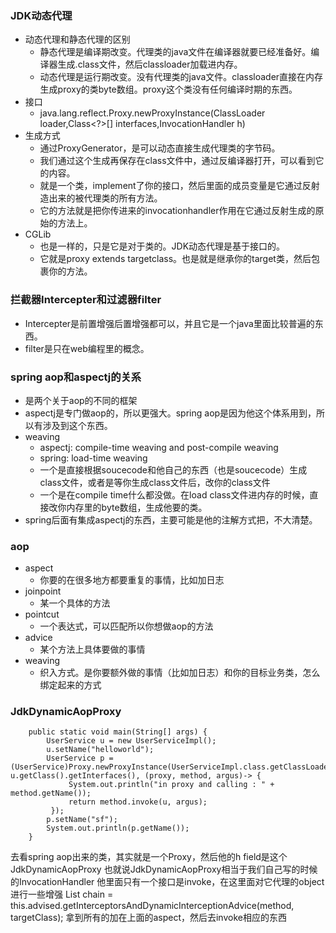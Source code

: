 ### JDK动态代理
* 动态代理和静态代理的区别
    * 静态代理是编译期改变。代理类的java文件在编译器就要已经准备好。编译器生成.class文件，然后classloader加载进内存。
    * 动态代理是运行期改变。没有代理类的java文件。classloader直接在内存生成proxy的类byte数组。proxy这个类没有任何编译时期的东西。
* 接口
    * java.lang.reflect.Proxy.newProxyInstance(ClassLoader loader,Class<?>[] interfaces,InvocationHandler h)
* 生成方式
    * 通过ProxyGenerator，是可以动态直接生成代理类的字节码。
    * 我们通过这个生成再保存在class文件中，通过反编译器打开，可以看到它的内容。
    * 就是一个类，implement了你的接口，然后里面的成员变量是它通过反射造出来的被代理类的所有方法。
    * 它的方法就是把你传进来的invocationhandler作用在它通过反射生成的原始的方法上。
* CGLib
    * 也是一样的，只是它是对于类的。JDK动态代理是基于接口的。
    * 它就是proxy extends targetclass。也是就是继承你的target类，然后包裹你的方法。
    
    
    

### 拦截器Intercepter和过滤器filter
* Intercepter是前置增强后置增强都可以，并且它是一个java里面比较普遍的东西。
* filter是只在web编程里的概念。

### spring aop和aspectj的关系
* 是两个关于aop的不同的框架
* aspectj是专门做aop的，所以更强大。spring aop是因为他这个体系用到，所以有涉及到这个东西。
* weaving
    * aspectj: compile-time weaving and post-compile weaving
    * spring: load-time weaving
    * 一个是直接根据soucecode和他自己的东西（也是soucecode）生成class文件，或者是等你生成class文件后，改你的class文件
    * 一个是在compile time什么都没做。在load class文件进内存的时候，直接改你内存里的byte数组，生成他要的类。
* spring后面有集成aspectj的东西，主要可能是他的注解方式把，不大清楚。

### aop
* aspect
    * 你要的在很多地方都要重复的事情，比如加日志
* joinpoint
    * 某一个具体的方法
* pointcut
    * 一个表达式，可以匹配所以你想做aop的方法
* advice
    * 某个方法上具体要做的事情
* weaving
    * 织入方式。是你要额外做的事情（比如加日志）和你的目标业务类，怎么绑定起来的方式

### JdkDynamicAopProxy
```
    public static void main(String[] args) {
        UserService u = new UserServiceImpl();
        u.setName("helloworld");
        UserService p = (UserService)Proxy.newProxyInstance(UserServiceImpl.class.getClassLoader(), u.getClass().getInterfaces(), (proxy, method, argus)-> {
             System.out.println("in proxy and calling : " + method.getName());
             return method.invoke(u, argus);
         });
        p.setName("sf");
        System.out.println(p.getName());
    }
```
去看spring aop出来的类，其实就是一个Proxy，然后他的h field是这个JdkDynamicAopProxy
也就说JdkDynamicAopProxy相当于我们自己写的时候的InvocationHandler
他里面只有一个接口是invoke，在这里面对它代理的object进行一些增强
List<Object> chain = this.advised.getInterceptorsAndDynamicInterceptionAdvice(method, targetClass);
拿到所有的加在上面的aspect，然后去invoke相应的东西


